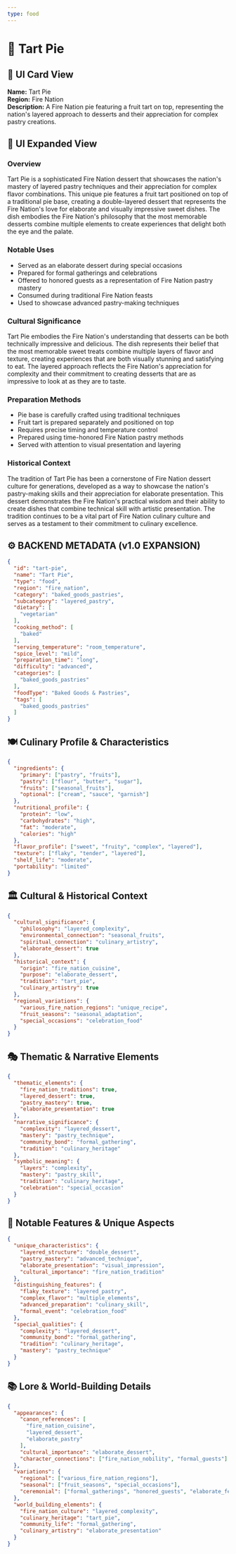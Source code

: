 ```yaml
---
type: food
---
```


# 🥧 Tart Pie

## 🎴 UI Card View

**Name:** Tart Pie  
**Region:** Fire Nation  
**Description:** A Fire Nation pie featuring a fruit tart on top, representing the nation's layered approach to desserts and their appreciation for complex pastry creations.

## 📖 UI Expanded View

### Overview
Tart Pie is a sophisticated Fire Nation dessert that showcases the nation's mastery of layered pastry techniques and their appreciation for complex flavor combinations. This unique pie features a fruit tart positioned on top of a traditional pie base, creating a double-layered dessert that represents the Fire Nation's love for elaborate and visually impressive sweet dishes. The dish embodies the Fire Nation's philosophy that the most memorable desserts combine multiple elements to create experiences that delight both the eye and the palate.

### Notable Uses
- Served as an elaborate dessert during special occasions
- Prepared for formal gatherings and celebrations
- Offered to honored guests as a representation of Fire Nation pastry mastery
- Consumed during traditional Fire Nation feasts
- Used to showcase advanced pastry-making techniques

### Cultural Significance
Tart Pie embodies the Fire Nation's understanding that desserts can be both technically impressive and delicious. The dish represents their belief that the most memorable sweet treats combine multiple layers of flavor and texture, creating experiences that are both visually stunning and satisfying to eat. The layered approach reflects the Fire Nation's appreciation for complexity and their commitment to creating desserts that are as impressive to look at as they are to taste.

### Preparation Methods
- Pie base is carefully crafted using traditional techniques
- Fruit tart is prepared separately and positioned on top
- Requires precise timing and temperature control
- Prepared using time-honored Fire Nation pastry methods
- Served with attention to visual presentation and layering

### Historical Context
The tradition of Tart Pie has been a cornerstone of Fire Nation dessert culture for generations, developed as a way to showcase the nation's pastry-making skills and their appreciation for elaborate presentation. This dessert demonstrates the Fire Nation's practical wisdom and their ability to create dishes that combine technical skill with artistic presentation. The tradition continues to be a vital part of Fire Nation culinary culture and serves as a testament to their commitment to culinary excellence.

## ⚙️ BACKEND METADATA (v1.0 EXPANSION)
```json
{
  "id": "tart-pie",
  "name": "Tart Pie",
  "type": "food",
  "region": "fire_nation",
  "category": "baked_goods_pastries",
  "subcategory": "layered_pastry",
  "dietary": [
    "vegetarian"
  ],
  "cooking_method": [
    "baked"
  ],
  "serving_temperature": "room_temperature",
  "spice_level": "mild",
  "preparation_time": "long",
  "difficulty": "advanced",
  "categories": [
    "baked_goods_pastries"
  ],
  "foodType": "Baked Goods & Pastries",
  "tags": [
    "baked_goods_pastries"
  ]
}
```

## 🍽️ Culinary Profile & Characteristics
```json
{
  "ingredients": {
    "primary": ["pastry", "fruits"],
    "pastry": ["flour", "butter", "sugar"],
    "fruits": ["seasonal_fruits"],
    "optional": ["cream", "sauce", "garnish"]
  },
  "nutritional_profile": {
    "protein": "low",
    "carbohydrates": "high",
    "fat": "moderate",
    "calories": "high"
  },
  "flavor_profile": ["sweet", "fruity", "complex", "layered"],
  "texture": ["flaky", "tender", "layered"],
  "shelf_life": "moderate",
  "portability": "limited"
}
```

## 🏛️ Cultural & Historical Context
```json
{
  "cultural_significance": {
    "philosophy": "layered_complexity",
    "environmental_connection": "seasonal_fruits",
    "spiritual_connection": "culinary_artistry",
    "elaborate_dessert": true
  },
  "historical_context": {
    "origin": "fire_nation_cuisine",
    "purpose": "elaborate_dessert",
    "tradition": "tart_pie",
    "culinary_artistry": true
  },
  "regional_variations": {
    "various_fire_nation_regions": "unique_recipe",
    "fruit_seasons": "seasonal_adaptation",
    "special_occasions": "celebration_food"
  }
}
```

## 🎭 Thematic & Narrative Elements
```json
{
  "thematic_elements": {
    "fire_nation_traditions": true,
    "layered_dessert": true,
    "pastry_mastery": true,
    "elaborate_presentation": true
  },
  "narrative_significance": {
    "complexity": "layered_dessert",
    "mastery": "pastry_technique",
    "community_bond": "formal_gathering",
    "tradition": "culinary_heritage"
  },
  "symbolic_meaning": {
    "layers": "complexity",
    "mastery": "pastry_skill",
    "tradition": "culinary_heritage",
    "celebration": "special_occasion"
  }
}
```

## 🌟 Notable Features & Unique Aspects
```json
{
  "unique_characteristics": {
    "layered_structure": "double_dessert",
    "pastry_mastery": "advanced_technique",
    "elaborate_presentation": "visual_impression",
    "cultural_importance": "fire_nation_tradition"
  },
  "distinguishing_features": {
    "flaky_texture": "layered_pastry",
    "complex_flavor": "multiple_elements",
    "advanced_preparation": "culinary_skill",
    "formal_event": "celebration_food"
  },
  "special_qualities": {
    "complexity": "layered_dessert",
    "community_bond": "formal_gathering",
    "tradition": "culinary_heritage",
    "mastery": "pastry_technique"
  }
}
```

## 📚 Lore & World-Building Details
```json
{
  "appearances": {
    "canon_references": [
      "fire_nation_cuisine",
      "layered_dessert",
      "elaborate_pastry"
    ],
    "cultural_importance": "elaborate_dessert",
    "character_connections": ["fire_nation_nobility", "formal_guests"]
  },
  "variations": {
    "regional": ["various_fire_nation_regions"],
    "seasonal": ["fruit_seasons", "special_occasions"],
    "ceremonial": ["formal_gatherings", "honored_guests", "elaborate_feasts"]
  },
  "world_building_elements": {
    "fire_nation_culture": "layered_complexity",
    "culinary_heritage": "tart_pie",
    "community_life": "formal_gathering",
    "culinary_artistry": "elaborate_presentation"
  }
}
```
